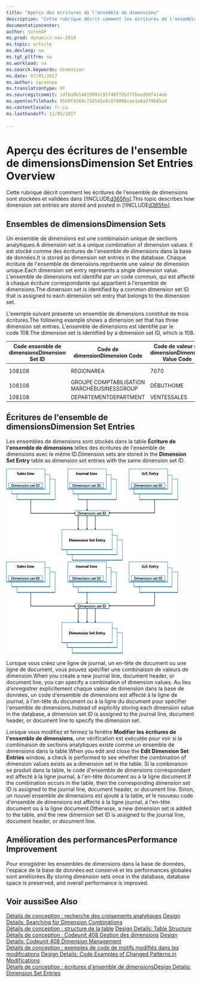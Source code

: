 ```yaml
---
title: "Aperçu des écritures de l'ensemble de dimensions"
description: "Cette rubrique décrit comment les écritures de l'ensemble de dimensions sont stockées et reportées dans [!INCLUDE[d365fin](includes/d365fin_md.md)]."
documentationcenter: 
author: SorenGP
ms.prod: dynamics-nav-2018
ms.topic: article
ms.devlang: na
ms.tgt_pltfrm: na
ms.workload: na
ms.search.keywords: dimension
ms.date: 07/01/2017
ms.author: sgroespe
ms.translationtype: HT
ms.sourcegitcommit: 1dfba8b14019991c95f40ffd5f7fbaed5df414eb
ms.openlocfilehash: 95b9f4569c734541e8c870096cae1e0a2f0685a4
ms.contentlocale: fr-ca
ms.lasthandoff: 12/01/2017

---
```

# <a name="dimension-set-entries-overview"></a><span data-ttu-id="e4d27-103">Aperçu des écritures de l'ensemble de dimensions</span><span class="sxs-lookup"><span data-stu-id="e4d27-103">Dimension Set Entries Overview</span></span>
<span data-ttu-id="e4d27-104">Cette rubrique décrit comment les écritures de l'ensemble de dimensions sont stockées et validées dans [!INCLUDE[d365fin](includes/d365fin_md.md)].</span><span class="sxs-lookup"><span data-stu-id="e4d27-104">This topic describes how dimension set entries are stored and posted in [!INCLUDE[d365fin](includes/d365fin_md.md)].</span></span>  
  
## <a name="dimension-sets"></a><span data-ttu-id="e4d27-105">Ensembles de dimensions</span><span class="sxs-lookup"><span data-stu-id="e4d27-105">Dimension Sets</span></span>  
<span data-ttu-id="e4d27-106">Un ensemble de dimensions est une combinaison unique de sections analytiques.</span><span class="sxs-lookup"><span data-stu-id="e4d27-106">A dimension set is a unique combination of dimension values.</span></span> <span data-ttu-id="e4d27-107">Il est stocké comme des écritures de l'ensemble de dimensions dans la base de données.</span><span class="sxs-lookup"><span data-stu-id="e4d27-107">It is stored as dimension set entries in the database.</span></span> <span data-ttu-id="e4d27-108">Chaque écriture de l'ensemble de dimensions représente une valeur de dimension unique.</span><span class="sxs-lookup"><span data-stu-id="e4d27-108">Each dimension set entry represents a single dimension value.</span></span> <span data-ttu-id="e4d27-109">L'ensemble de dimensions est identifié par un code commun, qui est affecté à chaque écriture correspondante qui appartient à l'ensemble de dimensions.</span><span class="sxs-lookup"><span data-stu-id="e4d27-109">The dimension set is identified by a common dimension set ID that is assigned to each dimension set entry that belongs to the dimension set.</span></span>  
  
<span data-ttu-id="e4d27-110">L'exemple suivant présente un ensemble de dimensions constitué de trois écritures.</span><span class="sxs-lookup"><span data-stu-id="e4d27-110">The following example shows a dimension set that has three dimension set entries.</span></span> <span data-ttu-id="e4d27-111">L'ensemble de dimensions est identifié par le code 108.</span><span class="sxs-lookup"><span data-stu-id="e4d27-111">The dimension set is identified by a dimension set ID, which is 108.</span></span>  
  
|<span data-ttu-id="e4d27-112">Code ensemble de dimensions</span><span class="sxs-lookup"><span data-stu-id="e4d27-112">Dimension Set ID</span></span>|<span data-ttu-id="e4d27-113">Code de dimension</span><span class="sxs-lookup"><span data-stu-id="e4d27-113">Dimension Code</span></span>|<span data-ttu-id="e4d27-114">Code de valeur de dimension</span><span class="sxs-lookup"><span data-stu-id="e4d27-114">Dimension Value Code</span></span>|<span data-ttu-id="e4d27-115">Nom de la valeur de dimension</span><span class="sxs-lookup"><span data-stu-id="e4d27-115">Dimension Value Name</span></span>|  
|----------------------|--------------------|--------------------------|--------------------------|  
|<span data-ttu-id="e4d27-116">108</span><span class="sxs-lookup"><span data-stu-id="e4d27-116">108</span></span>|<span data-ttu-id="e4d27-117">REGION</span><span class="sxs-lookup"><span data-stu-id="e4d27-117">AREA</span></span>|<span data-ttu-id="e4d27-118">70</span><span class="sxs-lookup"><span data-stu-id="e4d27-118">70</span></span>|<span data-ttu-id="e4d27-119">Amérique du Nord</span><span class="sxs-lookup"><span data-stu-id="e4d27-119">America North</span></span>|  
|<span data-ttu-id="e4d27-120">108</span><span class="sxs-lookup"><span data-stu-id="e4d27-120">108</span></span>|<span data-ttu-id="e4d27-121">GROUPE COMPTABILISATION MARCHÉ</span><span class="sxs-lookup"><span data-stu-id="e4d27-121">BUSINESSGROUP</span></span>|<span data-ttu-id="e4d27-122">DÉBUT</span><span class="sxs-lookup"><span data-stu-id="e4d27-122">HOME</span></span>|<span data-ttu-id="e4d27-123">Accueil</span><span class="sxs-lookup"><span data-stu-id="e4d27-123">Home</span></span>|  
|<span data-ttu-id="e4d27-124">108</span><span class="sxs-lookup"><span data-stu-id="e4d27-124">108</span></span>|<span data-ttu-id="e4d27-125">DEPARTEMENT</span><span class="sxs-lookup"><span data-stu-id="e4d27-125">DEPARTMENT</span></span>|<span data-ttu-id="e4d27-126">VENTES</span><span class="sxs-lookup"><span data-stu-id="e4d27-126">SALES</span></span>|<span data-ttu-id="e4d27-127">Vente</span><span class="sxs-lookup"><span data-stu-id="e4d27-127">Sales</span></span>|  
  
## <a name="dimension-set-entries"></a><span data-ttu-id="e4d27-128">Écritures de l'ensemble de dimensions</span><span class="sxs-lookup"><span data-stu-id="e4d27-128">Dimension Set Entries</span></span>  
<span data-ttu-id="e4d27-129">Les ensembles de dimensions sont stockés dans la table **Écriture de l'ensemble de dimensions** telles des écritures de l'ensemble de dimensions avec le même ID.</span><span class="sxs-lookup"><span data-stu-id="e4d27-129">Dimension sets are stored in the **Dimension Set Entry** table as dimension set entries with the same dimension set ID.</span></span>  
  
<span data-ttu-id="e4d27-130">![Aperçu Ecriture analytique](media/dimensionentrynav7.png "DimensionEntryNAV7")</span><span class="sxs-lookup"><span data-stu-id="e4d27-130">![Dimension Entry overview](media/dimensionentrynav7.png "DimensionEntryNAV7")</span></span>  
  
<span data-ttu-id="e4d27-131">Lorsque vous créez une ligne de journal, un en-tête de document ou une ligne de document, vous pouvez spécifier une combinaison de valeurs de dimension.</span><span class="sxs-lookup"><span data-stu-id="e4d27-131">When you create a new journal line, document header, or document line, you can specify a combination of dimension values.</span></span> <span data-ttu-id="e4d27-132">Au lieu d'enregistrer explicitement chaque valeur de dimension dans la base de données, un code d'ensemble de dimensions est affecté à la ligne de journal, à l'en-tête du document ou à la ligne du document pour spécifier l'ensemble de dimensions.</span><span class="sxs-lookup"><span data-stu-id="e4d27-132">Instead of explicitly storing each dimension value in the database, a dimension set ID is assigned to the journal line, document header, or document line to specify the dimension set.</span></span>  
  
<span data-ttu-id="e4d27-133">Lorsque vous modifiez et fermez la fenêtre **Modifier les écritures de l'ensemble de dimensions**, une vérification est exécutée pour voir si la combinaison de sections analytiques existe comme un ensemble de dimensions dans la table.</span><span class="sxs-lookup"><span data-stu-id="e4d27-133">When you edit and close the **Edit Dimension Set Entries** window, a check is performed to see whether the combination of dimension values exists as a dimension set in the table.</span></span> <span data-ttu-id="e4d27-134">Si la combinaison se produit dans la table, le code d'ensemble de dimensions correspondant est affecté à la ligne journal, à l'en-tête document ou à la ligne document.</span><span class="sxs-lookup"><span data-stu-id="e4d27-134">If the combination occurs in the table, then the corresponding dimension set ID is assigned to the journal line, document header, or document line.</span></span> <span data-ttu-id="e4d27-135">Sinon, un nouvel ensemble de dimensions est ajouté à la table, et le nouveau code d'ensemble de dimensions est affecté à la ligne journal, à l'en-tête document ou à la ligne document.</span><span class="sxs-lookup"><span data-stu-id="e4d27-135">Otherwise, a new dimension set is added to the table, and the new dimension set ID is assigned to the journal line, document header, or document line.</span></span>  
  
## <a name="performance-improvement"></a><span data-ttu-id="e4d27-136">Amélioration des performances</span><span class="sxs-lookup"><span data-stu-id="e4d27-136">Performance Improvement</span></span>  
<span data-ttu-id="e4d27-137">Pour enregistrer les ensembles de dimensions dans la base de données, l'espace de la base de données est conservé et les performances globales sont améliorées.</span><span class="sxs-lookup"><span data-stu-id="e4d27-137">By storing dimension sets once in the database, database space is preserved, and overall performance is improved.</span></span>  
  
## <a name="see-also"></a><span data-ttu-id="e4d27-138">Voir aussi</span><span class="sxs-lookup"><span data-stu-id="e4d27-138">See Also</span></span>  
<span data-ttu-id="e4d27-139">[Détails de conception : recherche des croisements analytiques](design-details-searching-for-dimension-combinations.md) </span><span class="sxs-lookup"><span data-stu-id="e4d27-139">[Design Details: Searching for Dimension Combinations](design-details-searching-for-dimension-combinations.md) </span></span>  
<span data-ttu-id="e4d27-140">[Détails de conception : structure de la table](design-details-table-structure.md) </span><span class="sxs-lookup"><span data-stu-id="e4d27-140">[Design Details: Table Structure](design-details-table-structure.md) </span></span>  
<span data-ttu-id="e4d27-141">[Détails de conception : Codeunit 408 Gestion des dimensions](design-details-codeunit-408-dimension-management.md) </span><span class="sxs-lookup"><span data-stu-id="e4d27-141">[Design Details: Codeunit 408 Dimension Management](design-details-codeunit-408-dimension-management.md) </span></span>  
<span data-ttu-id="e4d27-142">[Détails de conception : exemples de code de motifs modifiés dans les modifications](design-details-code-examples-of-changed-patterns-in-modifications.md) </span><span class="sxs-lookup"><span data-stu-id="e4d27-142">[Design Details: Code Examples of Changed Patterns in Modifications](design-details-code-examples-of-changed-patterns-in-modifications.md) </span></span>  
[<span data-ttu-id="e4d27-143">Détails de conception : écritures d'ensemble de dimensions</span><span class="sxs-lookup"><span data-stu-id="e4d27-143">Design Details: Dimension Set Entries</span></span>](design-details-dimension-set-entries.md)   

